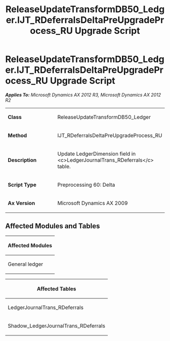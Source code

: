 ﻿---
title: ReleaseUpdateTransformDB50_Ledger.lJT_RDeferralsDeltaPreUpgradeProcess_RU Upgrade Script
TOCTitle: ReleaseUpdateTransformDB50_Ledger.lJT_RDeferralsDeltaPreUpgradeProcess_RU Upgrade Script
ms:assetid: 6d6244fb-77dc-7424-f8ad-d0cb3b54d266
ms:mtpsurl: https://msdn.microsoft.com/en-us/library/JJ685725(v=AX.60)
ms:contentKeyID: 49708926
ms.date: 05/18/2015
mtps_version: v=AX.60
---

# ReleaseUpdateTransformDB50\_Ledger.lJT\_RDeferralsDeltaPreUpgradeProcess\_RU Upgrade Script 


_**Applies To:** Microsoft Dynamics AX 2012 R3, Microsoft Dynamics AX 2012 R2_

<table>
<colgroup>
<col style="width: 50%" />
<col style="width: 50%" />
</colgroup>
<tbody>
<tr class="odd">
<td><p><strong>Class</strong></p></td>
<td><p>ReleaseUpdateTransformDB50_Ledger</p></td>
</tr>
<tr class="even">
<td><p><strong>Method</strong></p></td>
<td><p>lJT_RDeferralsDeltaPreUpgradeProcess_RU</p></td>
</tr>
<tr class="odd">
<td><p><strong>Description</strong></p></td>
<td><p>Update LedgerDimension field in &lt;c&gt;LedgerJournalTrans_RDeferrals&lt;/c&gt; table.</p></td>
</tr>
<tr class="even">
<td><p><strong>Script Type</strong></p></td>
<td><p>Preprocessing 60: Delta</p></td>
</tr>
<tr class="odd">
<td><p><strong>Ax Version</strong></p></td>
<td><p>Microsoft Dynamics AX 2009</p></td>
</tr>
</tbody>
</table>


## Affected Modules and Tables

<table>
<colgroup>
<col style="width: 100%" />
</colgroup>
<thead>
<tr class="header">
<th><p>Affected Modules</p></th>
</tr>
</thead>
<tbody>
<tr class="odd">
<td><p>General ledger</p></td>
</tr>
</tbody>
</table>


<table>
<colgroup>
<col style="width: 100%" />
</colgroup>
<thead>
<tr class="header">
<th><p>Affected Tables</p></th>
</tr>
</thead>
<tbody>
<tr class="odd">
<td><p>LedgerJournalTrans_RDeferrals</p></td>
</tr>
<tr class="even">
<td><p>Shadow_LedgerJournalTrans_RDeferrals</p></td>
</tr>
</tbody>
</table>

  


